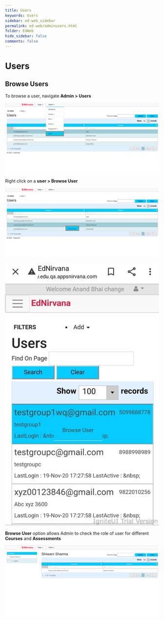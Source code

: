 ```yaml
---
title: Users
keywords: Users
sidebar: ed-web_sidebar
permalink: ed-web/adminusers.html
folder: EdWeb
hide_sidebar: false
comments: false
---
```



# Users
## Browse Users
To browse a user, navigate **Admin > Users**

![](/images/adminusersMenu.png)

Right click on a **user > Browse User**

![](/images/adminusersBrowseUser.png)

![](/images/adminusersBrowseUserMobile.jpg)

**Browse User** option allows Admin to check the role of user for different **Courses** and **Assessments**

![](/images/adminusersBrowseUserView.png)
